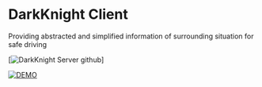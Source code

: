 # DarkKnight Client
Providing abstracted and simplified information of surrounding situation for safe driving

[![DarkKnight Server github](https://github.com/yonghyuc/DarkKnight)]

[![DEMO](https://img.youtube.com/vi/lHRsCyeGDow/0.jpg)](https://www.youtube.com/watch?v=lHRsCyeGDow)
